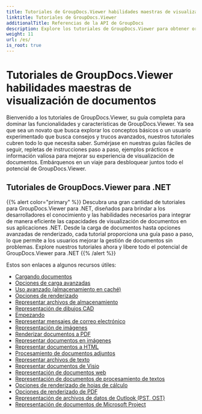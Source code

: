 ```yaml
---
title: Tutoriales de GroupDocs.Viewer habilidades maestras de visualización de documentos
linktitle: Tutoriales de GroupDocs.Viewer
additionalTitle: Referencias de la API de GroupDocs
description: Explore los tutoriales de GroupDocs.Viewer para obtener orientación completa sobre cómo maximizar las capacidades de visualización de documentos. ¡Desbloquea todo su potencial hoy!
weight: 11
url: /es/
is_root: true
---
```


# Tutoriales de GroupDocs.Viewer habilidades maestras de visualización de documentos


Bienvenido a los tutoriales de GroupDocs.Viewer, su guía completa para dominar las funcionalidades y características de GroupDocs.Viewer. Ya sea que sea un novato que busca explorar los conceptos básicos o un usuario experimentado que busca consejos y trucos avanzados, nuestros tutoriales cubren todo lo que necesita saber. Sumérjase en nuestras guías fáciles de seguir, repletas de instrucciones paso a paso, ejemplos prácticos e información valiosa para mejorar su experiencia de visualización de documentos. Embárquenos en un viaje para desbloquear juntos todo el potencial de GroupDocs.Viewer.

## Tutoriales de GroupDocs.Viewer para .NET
{{% alert color="primary" %}}
Descubra una gran cantidad de tutoriales para GroupDocs.Viewer para .NET, diseñados para brindar a los desarrolladores el conocimiento y las habilidades necesarios para integrar de manera eficiente las capacidades de visualización de documentos en sus aplicaciones .NET. Desde la carga de documentos hasta opciones avanzadas de renderizado, cada tutorial proporciona una guía paso a paso, lo que permite a los usuarios mejorar la gestión de documentos sin problemas. Explore nuestros tutoriales ahora y libere todo el potencial de GroupDocs.Viewer para .NET
{{% /alert %}}

Estos son enlaces a algunos recursos útiles:
 
- [Cargando documentos](./net/loading-documents/)
- [Opciones de carga avanzadas](./net/advanced-loading/)
- [Uso avanzado (almacenamiento en caché)](./net/advanced-usage-caching/)
- [Opciones de renderizado](./net/rendering-options/)
- [Representar archivos de almacenamiento](./net/rendering-archive-files/)
- [Representación de dibujos CAD](./net/rendering-cad-drawings/)
- [Empezando](./net/getting-started/)
- [Representar mensajes de correo electrónico](./net/rendering-email-messages/)
- [Representación de imágenes](./net/image-rendering/)
- [Renderizar documentos a PDF](./net/rendering-documents-pdf/)
- [Representar documentos en imágenes](./net/rendering-documents-images/)
- [Representar documentos a HTML](./net/rendering-documents-html/)
- [Procesamiento de documentos adjuntos](./net/processing-document-attachments/)
- [Representar archivos de texto](./net/rendering-text-files/)
- [Representar documentos de Visio](./net/rendering-visio-documents/)
- [Representación de documentos web](./net/rendering-web-documents/)
- [Representación de documentos de procesamiento de textos](./net/rendering-word-processing-documents/)
- [Opciones de renderizado de hojas de cálculo](./net/spreadsheet-rendering-options/)
- [Opciones de renderizado de PDF](./net/pdf-rendering-options/)
- [Representación de archivos de datos de Outlook (PST, OST)](./net/rendering-outlook-data-files/)
- [Representación de documentos de Microsoft Project](./net/rendering-ms-project-documents/)
